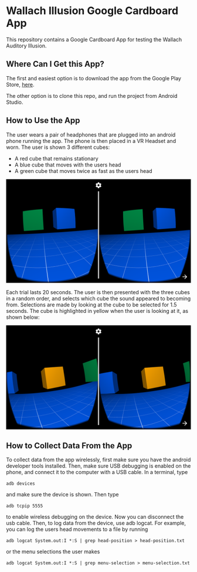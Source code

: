 # Wallach Illusion Google Cardboard App

This repository contains a Google Cardboard App for testing the Wallach Auditory Illusion. 

## Where Can I Get this App?

The first and easiest option is to download the app from the Google Play Store, [here](https://play.google.com/store/apps/details?id=com.tatalab.wallachillusion). 

The other option is to clone this repo, and run the project from Android Studio. 

## How to Use the App

The user wears a pair of headphones that are plugged into an android phone running the app. The phone is then placed in a VR Headset and worn. The user is shown 3 different cubes:

- A red cube that remains stationary
- A blue cube that moves with the users head
- A green cube that moves twice as fast as the users head

![Screenshot](images/two-cubes.png)

Each trial lasts 20 seconds. The user is then presented with the three cubes in a random order, and selects which cube the sound appeared to becoming from. Selections are made by looking at the cube to be selected for 1.5 seconds. The cube is highlighted in yellow when the user is looking at it, as shown below: 

![Screenshot](images/menu-selection.png)


## How to Collect Data From the App

To collect data from the app wirelessly, first make sure you have the android developer tools installed. Then, make sure USB debugging is enabled on the phone, and connect it to the computer with a USB cable. In a terminal, type 

```
adb devices
```
and make sure the device is shown. Then type

```
adb tcpip 5555
```
to enable wireless debugging on the device. Now you can disconnect the usb cable. Then, to log data from the device, use adb logcat. For example, you can log the users head movements to a file by running

```
adb logcat System.out:I *:S | grep head-position > head-position.txt
```

or the menu selections the user makes

```
adb logcat System.out:I *:S | grep menu-selection > menu-selection.txt
```